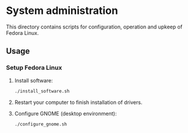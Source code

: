# System administration

This directory contains scripts for configuration, operation and upkeep of Fedora Linux.

## Usage

### Setup Fedora Linux

1. Install software:

    ```bash
    ./install_software.sh
    ```

1. Restart your computer to finish installation of drivers.

1. Configure GNOME (desktop environment):

    ```bash
    ./configure_gnome.sh
    ```
